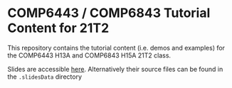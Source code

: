 # COMP6443 / COMP6843 Tutorial Content for 21T2

This repository contains the tutorial content (i.e. demos and examples) for the COMP6443 H13A and COMP6843 H15A 21T2 class.  

Slides are accessible [here](https://featherbear.cc/tutoring-unsw-21t2-cs6443-cs6843). Alternatively their source files can be found in the `.slidesData` directory

